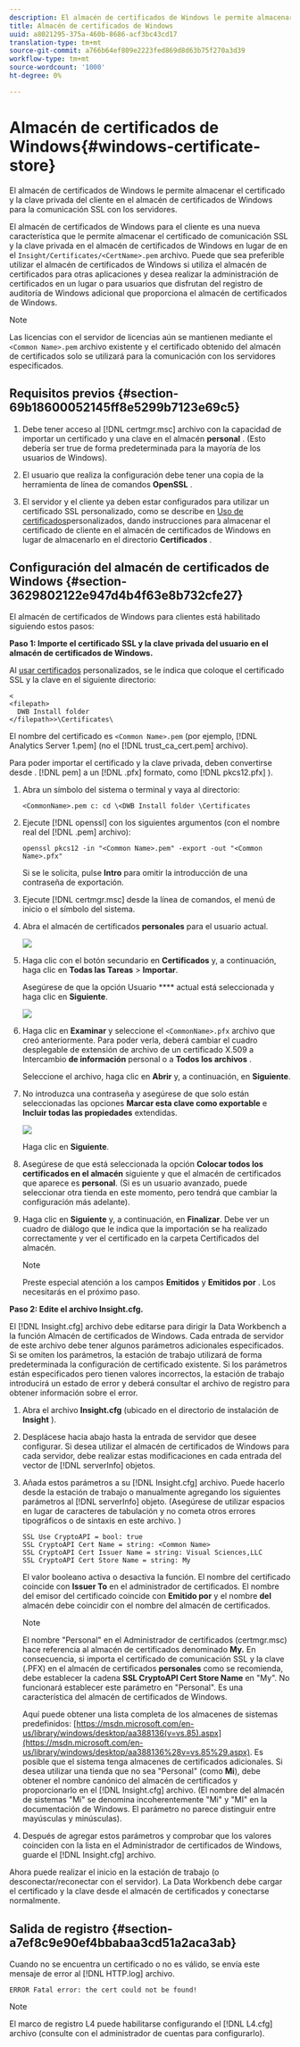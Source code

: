```yaml
---
description: El almacén de certificados de Windows le permite almacenar el certificado y la clave privada del cliente en el almacén de certificados de Windows para la comunicación SSL con los servidores.
title: Almacén de certificados de Windows
uuid: a8021295-375a-460b-8686-acf3bc43cd17
translation-type: tm+mt
source-git-commit: a766b64ef809e2223fed869d8d63b75f270a3d39
workflow-type: tm+mt
source-wordcount: '1000'
ht-degree: 0%

---
```



# Almacén de certificados de Windows{#windows-certificate-store}

El almacén de certificados de Windows le permite almacenar el certificado y la clave privada del cliente en el almacén de certificados de Windows para la comunicación SSL con los servidores.

El almacén de certificados de Windows para el cliente es una nueva característica que le permite almacenar el certificado de comunicación SSL y la clave privada en el almacén de certificados de Windows en lugar de en el `Insight/Certificates/<CertName>.pem` archivo. Puede que sea preferible utilizar el almacén de certificados de Windows si utiliza el almacén de certificados para otras aplicaciones y desea realizar la administración de certificados en un lugar o para usuarios que disfrutan del registro de auditoría de Windows adicional que proporciona el almacén de certificados de Windows.

>[!NOTE]
>
>Las licencias con el servidor de licencias aún se mantienen mediante el `<Common Name>.pem` archivo existente y el certificado obtenido del almacén de certificados solo se utilizará para la comunicación con los servidores especificados.

## Requisitos previos {#section-69b18600052145ff8e5299b7123e69c5}

1. Debe tener acceso al [!DNL certmgr.msc] archivo con la capacidad de importar un certificado y una clave en el almacén **personal** . (Esto debería ser true de forma predeterminada para la mayoría de los usuarios de Windows).

1. El usuario que realiza la configuración debe tener una copia de la herramienta de línea de comandos **OpenSSL** .
1. El servidor y el cliente ya deben estar configurados para utilizar un certificado SSL personalizado, como se describe en [Uso de certificados](../../../../../home/c-inst-svr/c-install-ins-svr/t-install-proc-inst-svr-dpu/c-dnld-dgtl-cert/using-custom-certificates-dwb.md#concept-ee6a9b5015f84a0ba64a11428b0a72dd)personalizados, dando instrucciones para almacenar el certificado de cliente en el almacén de certificados de Windows en lugar de almacenarlo en el directorio **Certificados** .

## Configuración del almacén de certificados de Windows {#section-3629802122e947d4b4f63e8b732cfe27}

El almacén de certificados de Windows para clientes está habilitado siguiendo estos pasos:

**Paso 1: Importe el certificado SSL y la clave privada del usuario en el almacén de certificados de Windows.**

Al [usar certificados](../../../../../home/c-inst-svr/c-install-ins-svr/t-install-proc-inst-svr-dpu/c-dnld-dgtl-cert/using-custom-certificates-dwb.md#concept-ee6a9b5015f84a0ba64a11428b0a72dd) personalizados, se le indica que coloque el certificado SSL y la clave en el siguiente directorio:

```
< 
<filepath>
  DWB Install folder 
</filepath>>\Certificates\
```

El nombre del certificado es `<Common Name>.pem` (por ejemplo, [!DNL Analytics Server 1.pem] (no el [!DNL trust_ca_cert.pem] archivo).

Para poder importar el certificado y la clave privada, deben convertirse desde . [!DNL pem] a un [!DNL .pfx] formato, como [!DNL pkcs12.pfx] ).

1. Abra un símbolo del sistema o terminal y vaya al directorio:

   ```
   <CommonName>.pem c: cd \<DWB Install folder \Certificates
   ```

1. Ejecute [!DNL openssl] con los siguientes argumentos (con el nombre real del [!DNL .pem] archivo):

   ```
   openssl pkcs12 -in "<Common Name>.pem" -export -out "<Common Name>.pfx"
   ```

   Si se le solicita, pulse **Intro** para omitir la introducción de una contraseña de exportación.

1. Ejecute [!DNL certmgr.msc] desde la línea de comandos, el menú de inicio o el símbolo del sistema.
1. Abra el almacén de certificados **personales** para el usuario actual.

   ![](assets/6_5_crypto_api_0.png)

1. Haga clic con el botón secundario en **Certificados** y, a continuación, haga clic en **Todas las Tareas** > **Importar**.

   Asegúrese de que la opción Usuario **** actual está seleccionada y haga clic en **Siguiente**.

   ![](assets/6_5_crypto_api_4.png)

1. Haga clic en **Examinar** y seleccione el `<CommonName>.pfx` archivo que creó anteriormente. Para poder verla, deberá cambiar el cuadro desplegable de extensión de archivo de un certificado X.509 a Intercambio **de información** personal o a **Todos los archivos** .

   Seleccione el archivo, haga clic en **Abrir** y, a continuación, en **Siguiente**.

1. No introduzca una contraseña y asegúrese de que solo están seleccionadas las opciones **Marcar esta clave como exportable** e **Incluir todas las propiedades** extendidas.

   ![](assets/6_5_crypto_api_3.png)

   Haga clic en **Siguiente**.

1. Asegúrese de que está seleccionada la opción **Colocar todos los certificados en el almacén** siguiente y que el almacén de certificados que aparece es **personal**. (Si es un usuario avanzado, puede seleccionar otra tienda en este momento, pero tendrá que cambiar la configuración más adelante).

1. Haga clic en **Siguiente** y, a continuación, en **Finalizar**. Debe ver un cuadro de diálogo que le indica que la importación se ha realizado correctamente y ver el certificado en la carpeta Certificados del almacén.

   >[!NOTE]
   >
   >Preste especial atención a los campos **Emitidos** y **Emitidos por** . Los necesitarás en el próximo paso.

**Paso 2: Edite el archivo Insight.cfg.**

El [!DNL Insight.cfg] archivo debe editarse para dirigir la Data Workbench a la función Almacén de certificados de Windows. Cada entrada de servidor de este archivo debe tener algunos parámetros adicionales especificados. Si se omiten los parámetros, la estación de trabajo utilizará de forma predeterminada la configuración de certificado existente. Si los parámetros están especificados pero tienen valores incorrectos, la estación de trabajo introducirá un estado de error y deberá consultar el archivo de registro para obtener información sobre el error.

1. Abra el archivo **Insight.cfg** (ubicado en el directorio de instalación de **Insight** ).

1. Desplácese hacia abajo hasta la entrada de servidor que desee configurar. Si desea utilizar el almacén de certificados de Windows para cada servidor, debe realizar estas modificaciones en cada entrada del vector de [!DNL serverInfo] objetos.
1. Añada estos parámetros a su [!DNL Insight.cfg] archivo. Puede hacerlo desde la estación de trabajo o manualmente agregando los siguientes parámetros al [!DNL serverInfo] objeto. (Asegúrese de utilizar espacios en lugar de caracteres de tabulación y no cometa otros errores tipográficos o de sintaxis en este archivo. )

   ```
   SSL Use CryptoAPI = bool: true  
   SSL CryptoAPI Cert Name = string: <Common Name>  
   SSL CryptoAPI Cert Issuer Name = string: Visual Sciences,LLC  
   SSL CryptoAPI Cert Store Name = string: My 
   ```

   El valor booleano activa o desactiva la función. El nombre del certificado coincide con **Issuer To** en el administrador de certificados. El nombre del emisor del certificado coincide con **Emitido por** y el nombre **del** almacén debe coincidir con el nombre del almacén de certificados.

   >[!NOTE]
   >
   >El nombre &quot;Personal&quot; en el Administrador de certificados (certmgr.msc) hace referencia al almacén de certificados denominado **My.** En consecuencia, si importa el certificado de comunicación SSL y la clave (.PFX) en el almacén de certificados **personales** como se recomienda, debe establecer la cadena **SSL CryptoAPI Cert Store Name** en &quot;My&quot;. No funcionará establecer este parámetro en &quot;Personal&quot;. Es una característica del almacén de certificados de Windows.

   Aquí puede obtener una lista completa de los almacenes de sistemas predefinidos: [https://msdn.microsoft.com/en-us/library/windows/desktop/aa388136(v=vs.85).aspx](https://msdn.microsoft.com/en-us/library/windows/desktop/aa388136%28v=vs.85%29.aspx). Es posible que el sistema tenga almacenes de certificados adicionales. Si desea utilizar una tienda que no sea &quot;Personal&quot; (como **Mi**), debe obtener el nombre canónico del almacén de certificados y proporcionarlo en el [!DNL Insight.cfg] archivo. (El nombre del almacén de sistemas &quot;Mi&quot; se denomina incoherentemente &quot;Mi&quot; y &quot;MI&quot; en la documentación de Windows. El parámetro no parece distinguir entre mayúsculas y minúsculas).

1. Después de agregar estos parámetros y comprobar que los valores coinciden con la lista en el Administrador de certificados de Windows, guarde el [!DNL Insight.cfg] archivo.

Ahora puede realizar el inicio en la estación de trabajo (o desconectar/reconectar con el servidor). La Data Workbench debe cargar el certificado y la clave desde el almacén de certificados y conectarse normalmente.

## Salida de registro {#section-a7ef8c9e90ef4bbabaa3cd51a2aca3ab}

Cuando no se encuentra un certificado o no es válido, se envía este mensaje de error al [!DNL HTTP.log] archivo.

```
ERROR Fatal error: the cert could not be found!
```

>[!NOTE]
>
>El marco de registro L4 puede habilitarse configurando el [!DNL L4.cfg] archivo (consulte con el administrador de cuentas para configurarlo).
